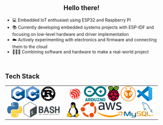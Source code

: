 
## <div align="center">Hello there!</div>  
- 💻 Embedded IoT enthusiast using ESP32 and Raspberry PI
- 📚 Currently developing embedded systems projects with ESP-IDF and focusing on low-level hardware and driver implementation
- ☁️ Actively experimenting with electronics and firmware and connecting them to the cloud
- 👨🏻‍💻 Combining software and hardware to make a real-world project

<br/>

## Tech Stack
<div align="center" width="50%">
<table style="border: none;">
    <tr>
        <td>
            <div align="center" width="25%">
                <img alt="C" src="https://github.com/mfn04/mfn04/blob/master/icons/C_Logo.png" height="50"/>
                <img alt="C++" src="https://github.com/mfn04/mfn04/blob/master/icons/C++_Logo.png" height="50"/>
                <img alt="Rust" src="https://github.com/mfn04/mfn04/blob/master/icons/Rust_Logo.png" height="50"/>
                <img alt="Python" src="https://github.com/mfn04/mfn04/blob/master/icons/Python_Logo.png" height="50"/>
                <img alt="Bash" src="https://github.com/mfn04/mfn04/blob/master/icons/Bash_Logo.png" height="50"/>
            </div>
        </td>
        <td>
            <div align="center" width="25%">
                <img alt="Espressif" src="https://github.com/mfn04/mfn04/blob/master/icons/Espressif_Logo.png" height="50"/>
                <img alt="Arduino" src="https://github.com/mfn04/mfn04/blob/master/icons/Arduino_Logo.png" height="50"/>
                <img alt="Raspberry Pi" src="https://github.com/mfn04/mfn04/blob/master/icons/Raspberry_Pi_Logo.png" height="50"/>
                <img alt="PlatformIO" src="https://github.com/mfn04/mfn04/blob/master/icons/PlatformIO_Logo.png" height="50"/>
                <img alt="VSCode" src="https://github.com/mfn04/mfn04/blob/master/icons/VSCode_Logo.png" height="50"/>
                <img alt="Linux" src="https://github.com/mfn04/mfn04/blob/master/icons/Tux_Logo.png" height="50"/>
                <img alt="Ubuntu" src="https://github.com/mfn04/mfn04/blob/master/icons/Ubuntu_Logo.png" height="50"/>
                <img alt="Amazon Web Services" src="https://github.com/mfn04/mfn04/blob/master/icons/AWS_Logo.png" height="50"/>
                <img alt="MySQL" src="https://github.com/mfn04/mfn04/blob/master/icons/MySQL_Logo.png" height="50"/>
            </div>
        </td>
    </tr>
</table>
</div>

<br/>